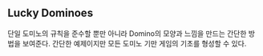 ﻿## Lucky Dominoes
단일 도미노의 규칙을 준수할 뿐만 아니라 Domino의 모양과 느낌을 만드는 간단한 방법을 보여준다.
간단한 예제이지만 모든 도미노 기만 게임의 기초를 형성할 수 있다.